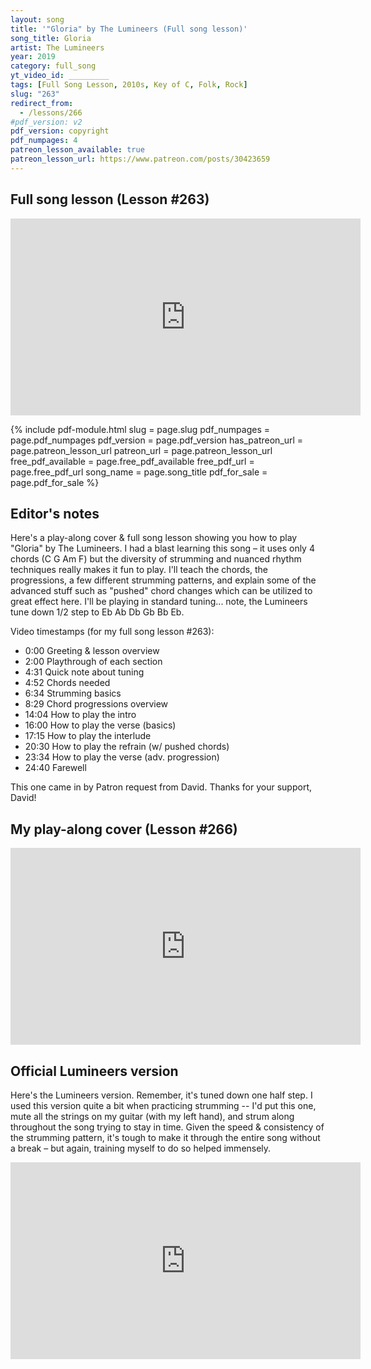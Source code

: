 ```yaml
---
layout: song
title: '"Gloria" by The Lumineers (Full song lesson)'
song_title: Gloria
artist: The Lumineers
year: 2019
category: full_song
yt_video_id: _________
tags: [Full Song Lesson, 2010s, Key of C, Folk, Rock]
slug: "263"
redirect_from:
  - /lessons/266
#pdf_version: v2
pdf_version: copyright
pdf_numpages: 4
patreon_lesson_available: true
patreon_lesson_url: https://www.patreon.com/posts/30423659
---
```


## Full song lesson (Lesson #263)

<iframe width="560" height="315" src="https://www.youtube.com/embed/iW7gGUq9rWc?showinfo=0" frameborder="0" allowfullscreen></iframe>

<!-- Coming soon! -->

{% include pdf-module.html slug = page.slug pdf_numpages = page.pdf_numpages pdf_version = page.pdf_version has_patreon_url = page.patreon_lesson_url patreon_url = page.patreon_lesson_url free_pdf_available = page.free_pdf_available free_pdf_url = page.free_pdf_url song_name = page.song_title pdf_for_sale = page.pdf_for_sale %}

## Editor's notes

Here's a play-along cover & full song lesson showing you how to play "Gloria" by The Lumineers. I had a blast learning this song – it uses only 4 chords (C G Am F) but the diversity of strumming and nuanced rhythm techniques really makes it fun to play. I'll teach the chords, the progressions, a few different strumming patterns, and explain some of the advanced stuff such as "pushed" chord changes which can be utilized to great effect here. I'll be playing in standard tuning... note, the Lumineers tune down 1/2 step to Eb Ab Db Gb Bb Eb.

Video timestamps (for my full song lesson #263):

- 0:00 Greeting & lesson overview
- 2:00 Playthrough of each section
- 4:31 Quick note about tuning
- 4:52 Chords needed
- 6:34 Strumming basics
- 8:29 Chord progressions overview
- 14:04 How to play the intro
- 16:00 How to play the verse (basics)
- 17:15 How to play the interlude
- 20:30 How to play the refrain (w/ pushed chords)
- 23:34 How to play the verse (adv. progression)
- 24:40 Farewell

This one came in by Patron request from David. Thanks for your support, David!

## My play-along cover (Lesson #266)

<iframe width="560" height="315" src="https://www.youtube.com/embed/siFl0GGw9Zg?showinfo=0" frameborder="0" allowfullscreen></iframe>

<!-- Coming later today! -->

## Official Lumineers version

Here's the Lumineers version. Remember, it's tuned down one half step. I used this version quite a bit when practicing strumming -- I'd put this one, mute all the strings on my guitar (with my left hand), and strum along throughout the song trying to stay in time. Given the speed & consistency of the strumming pattern, it's tough to make it through the entire song without a break – but again, training myself to do so helped immensely.

<iframe width="560" height="315" src="https://www.youtube.com/embed/Kok4-aVdyT4" frameborder="0" allow="accelerometer; autoplay; encrypted-media; gyroscope; picture-in-picture" allowfullscreen></iframe>
